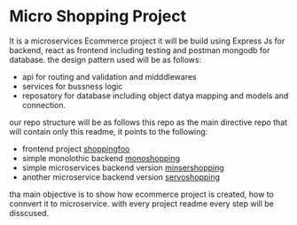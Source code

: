 # Micro Shopping Project

It is a microservices Ecommerce project it will be build using Express Js for backend, react as frontend including testing and postman mongodb for database. the design pattern used will be as follows:

- api for routing and validation and midddlewares
- services for bussness logic
- reposatory for database including object datya mapping and models and connection.

our repo structure will be as follows this repo as the main directive repo that will contain only this readme, it points to the following:

- frontend project [shoppingfoo]()
- simple monolothic backend [monoshopping](https://github.com/mostafaadawy/monoshopping)
- simple microservices backend version [minsershopping](https://github.com/mostafaadawy/minsershopping)
- another microservice backend version [servoshopping]()

tha main objective is to show how ecommerce project is created, how to connvert it to microservice. with every project readme every step will be disscused.
